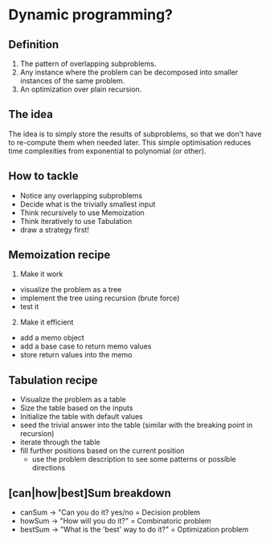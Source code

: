 # Dynamic programming?

## Definition
 1. The pattern of overlapping subproblems.
 2. Any instance where the problem can be decomposed into smaller instances of the same problem. 
 3. An optimization over plain recursion. 

## The idea
The idea is to simply store the results of subproblems, so that we don't have to re-compute them
when needed later. This simple optimisation reduces time complexities from exponential to
polynomial (or other).

## How to tackle
 - Notice any overlapping subproblems
 - Decide what is the trivially smallest input
 - Think recursively to use Memoization
 - Think iteratively to use Tabulation
 - draw a strategy first!

## Memoization recipe
 1. Make it work
  - visualize the problem as a tree
  - implement the tree using recursion (brute force)
  - test it
 2. Make it efficient 
  - add a memo object
  - add a base case to return memo values
  - store return values into the memo

## Tabulation recipe
  - Visualize the problem as a table
  - Size the table based on the inputs
  - Initialize the table with default values
  - seed the trivial answer into the table (similar with the breaking point in recursion)
  - iterate through the table
  - fill further positions based on the current position
    - use the problem description to see some patterns or possible directions
  
## [can|how|best]Sum breakdown
  - canSum -> "Can you do it? yes/no = Decision problem
  - howSum -> "How will you do it?" = Combinatoric problem
  - bestSum -> "What is the 'best' way to do it?" = Optimization problem

